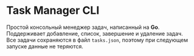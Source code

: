 # Task Manager CLI

Простой консольный менеджер задач, написанный на **Go**.  
Поддерживает добавление, список, завершение и удаление задач.  
Все задачи сохраняются в файл `tasks.json`, поэтому при следующем запуске данные не теряются.

